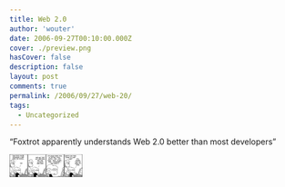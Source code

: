 ```yaml
---
title: Web 2.0
author: 'wouter'
date: 2006-09-27T00:10:00.000Z
cover: ./preview.png
hasCover: false
description: false
layout: post
comments: true
permalink: /2006/09/27/web-20/
tags:
  - Uncategorized
---
```

“Foxtrot apparently understands Web 2.0 better than most developers”

[![Foxtrot cartoon web 2.0](/wp-content/uploads/2006/09/foxtrot.thumbnail.png)][1]

 [1]: /wp-content/uploads/2006/09/foxtrot.png